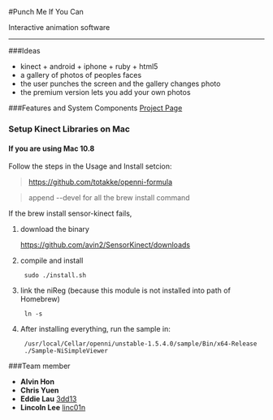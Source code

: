 #Punch Me If You Can

Interactive animation software

---


###Ideas
* kinect + android + iphone + ruby + html5
* a gallery of photos of peoples faces
* the user punches the screen and the gallery changes photo
* the premium version lets you add your own photos


###Features and System Components
[Project Page](http://hkcodecamp.github.com/punch_me)


### Setup Kinect Libraries on Mac

#### If you are using Mac 10.8

Follow the steps in the Usage and Install setcion:

> https://github.com/totakke/openni-formula

> append --devel for all the brew install command


If the brew install sensor-kinect fails,

1. download the binary 

    https://github.com/avin2/SensorKinect/downloads

2. compile and install

        sudo ./install.sh

3. link the niReg (because this module is not installed into path of Homebrew)

        ln -s 

4. After installing everything, run the sample in:

        /usr/local/Cellar/openni/unstable-1.5.4.0/sample/Bin/x64-Release
        ./Sample-NiSimpleViewer 


###Team member
* **Alvin Hon**
* **Chris Yuen**
* **Eddie Lau** [3dd13](https://github.com/3dd13/)
* **Lincoln Lee** [linc01n](https://github.com/linc01n/)

